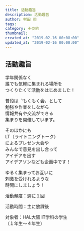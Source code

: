 ```yaml
---
title: 活動趣旨
description: 活動趣旨
author: 村田 司
tags: 
category: その他
thumbnail:
created_at: "2019-02-16 00:08:00"
updated_at: "2019-02-16 00:00:00"
---
```


## 活動趣旨

学年関係なく  
誰でも気軽に集まれる場所を  
つくりたくて活動をはじめました！  

普段は〝もくもく会〟として  
勉強や作業をしながら  
情報共有や交流ができる  
集まりを開催しています。  

そのほかにも  
LT（ライトニングトーク）  
によるプレゼン大会や  
みんなで意見を出し合って  
アイデアを出す  
アイデアソンなども企画中です！  

ゆるく集まってお互いに  
刺激を受けれるような  
時間にしましょう！  

活動頻度：週に１回  

活動時間：主に放課後  

対象者：HAL大阪 IT学科の学生  
（１年生～４年生）

